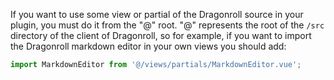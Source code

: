 If you want to use some view or partial of the Dragonroll source in your plugin,
you must do it from the "@" root. "@" represents the root of the `/src` directory of the client of Dragonroll, so for example, if you want to import the Dragonroll markdown
editor in your own views you should add:

```js
import MarkdownEditor from '@/views/partials/MarkdownEditor.vue';
```
